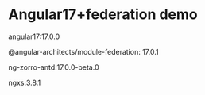 # Angular17+federation demo

angular17:17.0.0

@angular-architects/module-federation: 17.0.1

ng-zorro-antd:17.0.0-beta.0

ngxs:3.8.1

